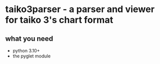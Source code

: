 # taiko3parser - a parser and viewer for taiko 3's chart format
## what you need
- python 3.10+
- the pyglet module
